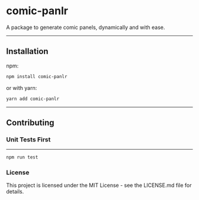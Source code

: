 # comic-panlr

A package to generate comic panels, dynamically and with ease.

---

## Installation

npm:

```bash
npm install comic-panlr
```

or with yarn:

```bash
yarn add comic-panlr
```

---

## Contributing

### Unit Tests First

---

```bash
npm run test
```

### License

This project is licensed under the MIT License - see the LICENSE.md file for details.
